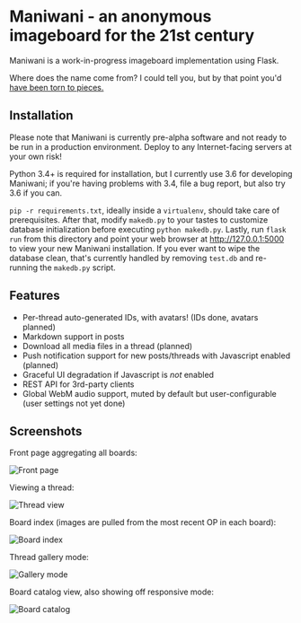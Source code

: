 Maniwani - an anonymous imageboard for the 21st century
=======================================================

Maniwani is a work-in-progress imageboard implementation using Flask.

Where does the name come from? I could tell you, but by that point
you'd [have been torn to pieces.](https://wikipedia.org/wiki/Katanagatari)


Installation
------------

Please note that Maniwani is currently pre-alpha software and not ready
to be run in a production environment. Deploy to any Internet-facing servers at
your own risk!

Python 3.4+ is required for installation, but I currently use 3.6 for developing
Maniwani; if you're having problems with 3.4, file a bug report, but also try 3.6
if you can.

`pip -r requirements.txt`, ideally inside a `virtualenv`, should take care of
prerequisites. After that, modify `makedb.py` to your tastes to customize
database initialization before executing `python makedb.py`. Lastly, run
`flask run` from this directory and point your web browser at http://127.0.0.1:5000
to view your new Maniwani installation. If you ever want to wipe the database clean,
that's currently handled by removing `test.db` and re-running the `makedb.py` script.


Features
--------

* Per-thread auto-generated IDs, with avatars! (IDs done, avatars planned)
* Markdown support in posts
* Download all media files in a thread (planned)
* Push notification support for new posts/threads with Javascript enabled (planned)
* Graceful UI degradation if Javascript is *not* enabled
* REST API for 3rd-party clients
* Global WebM audio support, muted by default but user-configurable (user settings not yet done)


Screenshots
-----------

Front page aggregating all boards:

![Front page](https://i.imgur.com/kHhixknh.png)

Viewing a thread:

![Thread view](https://i.imgur.com/hiNt0GTh.png)

Board index (images are pulled from the most recent OP in each board):

![Board index](https://i.imgur.com/dQ8MzKPh.png)

Thread gallery mode:

![Gallery mode](https://i.imgur.com/6QMyd1Mh.png)

Board catalog view, also showing off responsive mode:

![Board catalog](https://i.imgur.com/nb72pxrh.png)







